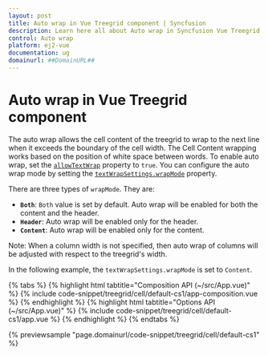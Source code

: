 ```yaml
---
layout: post
title: Auto wrap in Vue Treegrid component | Syncfusion
description: Learn here all about Auto wrap in Syncfusion Vue Treegrid component of Syncfusion Essential JS 2 and more.
control: Auto wrap 
platform: ej2-vue
documentation: ug
domainurl: ##DomainURL##
---
```


# Auto wrap in Vue Treegrid component

The auto wrap allows the cell content of the treegrid to wrap to the next line when it exceeds the boundary of the cell width. The Cell Content wrapping works based on the position of white space between words. To enable auto wrap, set the [`allowTextWrap`](https://ej2.syncfusion.com/vue/documentation/api/treegrid/#allowtextwrap) property to `true`. You can configure the auto wrap mode by setting the [`textWrapSettings.wrapMode`](https://ej2.syncfusion.com/vue/documentation/api/treegrid/#textwrapsettings) property.

There are three types of `wrapMode`. They are:

* **`Both`**: `Both` value is set by default. Auto wrap will be enabled for both the content and the header.
* **`Header`**: Auto wrap will be enabled only for the header.
* **`Content`**: Auto wrap will be enabled only for the content.

Note: When a column width is not specified, then auto wrap of columns will be adjusted with respect to the treegrid's width.

In the following example, the `textWrapSettings.wrapMode` is set to `Content`.

{% tabs %}
{% highlight html tabtitle="Composition API (~/src/App.vue)" %}
{% include code-snippet/treegrid/cell/default-cs1/app-composition.vue %}
{% endhighlight %}
{% highlight html tabtitle="Options API (~/src/App.vue)" %}
{% include code-snippet/treegrid/cell/default-cs1/app.vue %}
{% endhighlight %}
{% endtabs %}
        
{% previewsample "page.domainurl/code-snippet/treegrid/cell/default-cs1" %}